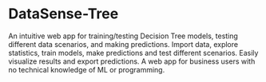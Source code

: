# DataSense-Tree
An intuitive web app for training/testing Decision Tree models, testing different data scenarios, and making predictions. Import data, explore statistics, train models, make predictions and test different scenarios. Easily visualize results and export predictions. A web app for business users with no technical knowledge of ML or programming.
